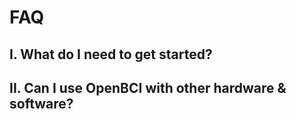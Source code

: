 # FAQ


## I. What do I need to get started?

## II. Can I use OpenBCI with other hardware & software?

